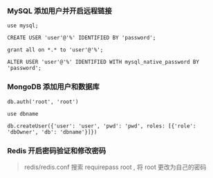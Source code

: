 ### MySQL 添加用户并开启远程链接


```
use mysql;

CREATE USER 'user'@'%' IDENTIFIED BY 'password';

grant all on *.* to 'user'@'%';

ALTER USER 'user'@'%' IDENTIFIED WITH mysql_native_password BY 'password';

```


### MongoDB 添加用户和数据库


```
db.auth('root', 'root')

use dbname

db.createUser({'user': 'user', 'pwd': 'pwd', roles: [{'role': 'dbOwner', 'db': 'dbname'}]})
```


### Redis 开启密码验证和修改密码

> redis/redis.conf 搜索 requirepass root , 将 root 更改为自己的密码